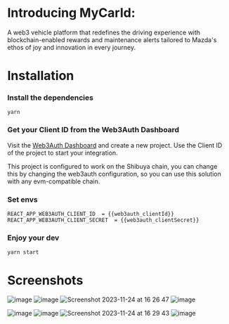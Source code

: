 # Introducing MyCarId:

A web3 vehicle platform that redefines the driving experience with blockchain-enabled rewards and maintenance alerts tailored to Mazda's ethos of joy and innovation in every journey.

# Installation

### Install the dependencies

    yarn

### Get your Client ID from the Web3Auth Dashboard

Visit the [Web3Auth Dashboard](https://dashboard.web3auth.io/) and create a new project. Use the Client ID of the project to start your integration.  
  
This project is configured to work on the Shibuya chain, you can change this by changing the web3auth configuration, so you can use this solution with any evm-compatible chain.

### Set envs

    REACT_APP_WEB3AUTH_CLIENT_ID  = {{web3auth_clientId}}
    REACT_APP_WEB3AUTH_CLIENT_SECRET  = {{web3auth_clientSecret}}

### Enjoy your dev

    yarn start

# Screenshots
![image](https://github.com/SpaceUY/mazda-hackathon-frontend/assets/122282980/5d55abda-8121-4b3e-afdb-1fb4a2c108e9)
![image](https://github.com/SpaceUY/mazda-hackathon-frontend/assets/122282980/79b36054-1a32-4011-8095-8161ee4ba8e1)
![Screenshot 2023-11-24 at 16 26 47](https://github.com/SpaceUY/mazda-hackathon-frontend/assets/122282980/9a2f6d58-4297-482e-bfe8-425194afa99c)
![image](https://github.com/SpaceUY/mazda-hackathon-frontend/assets/122282980/0b0a9c8d-f6ad-497a-a93c-3a5d02303b2e)
  
![image](https://github.com/SpaceUY/mazda-hackathon-frontend/assets/122282980/92731219-1413-47d1-8268-480b54a7ffb7)
![image](https://github.com/SpaceUY/mazda-hackathon-frontend/assets/122282980/94783780-e867-4489-bc13-70c98ca089c2)
![Screenshot 2023-11-24 at 16 29 43](https://github.com/SpaceUY/mazda-hackathon-frontend/assets/122282980/fd1ef292-8259-4020-b49e-0666b79a573b)
![image](https://github.com/SpaceUY/mazda-hackathon-frontend/assets/122282980/b4dd41fd-d56e-46ce-8ff6-502026615690)




